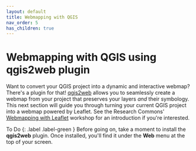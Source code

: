 ```yaml
---
layout: default
title: Webmapping with QGIS
nav_order: 5
has_children: true
---
```


# Webmapping with QGIS using qgis2web plugin

Want to convert your QGIS project into a dynamic and interactive webmap? There's a plugin for that! [qgis2web](https://plugins.qgis.org/plugins/qgis2web/) allows you to seamlessly create a webmap from your project that preserves your layers *and* their symbology. This next section will guide you through turning your current QGIS project into a webmap powered by Leaflet. See the Research Commons' [Webmapping with Leaflet](https://ubc-library-rc.github.io/gis-intro-leaflet/) workshop for an introduction if you're interested. 


To Do
{: .label .label-green }
Before going on, take a moment to install the **qgis2web** plugin. Once installed, you'll find it under the **Web** menu at the top of your screen. 






